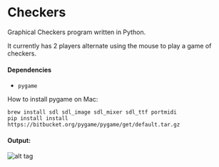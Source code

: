 # Checkers
Graphical Checkers program written in Python.

It currently has 2 players alternate using the mouse to play a game of checkers.

#### Dependencies
- `pygame`

How to install pygame on Mac:
```
brew install sdl sdl_image sdl_mixer sdl_ttf portmidi
pip install install https://bitbucket.org/pygame/pygame/get/default.tar.gz
```

#### Output:
![alt tag](https://github.com/zFleischman/RandomPythonProjects/blob/master/Checkers/checkers.png)

